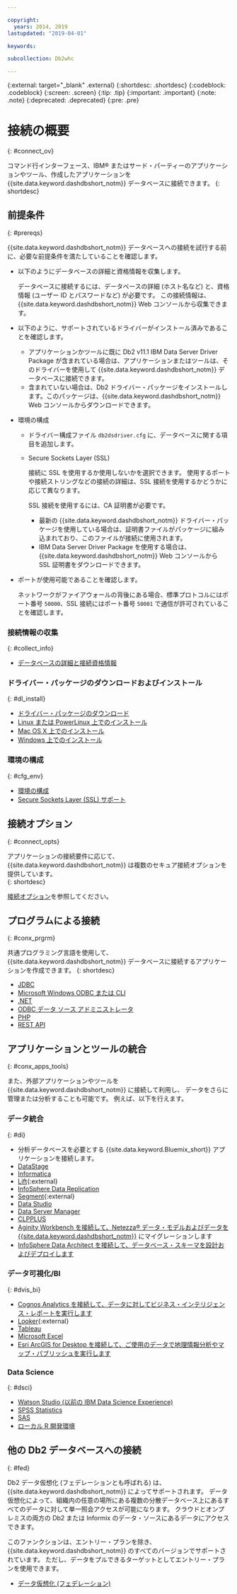 ```yaml
---

copyright:
  years: 2014, 2019
lastupdated: "2019-04-01"

keywords:

subcollection: Db2whc

---
```


<!-- Attribute definitions --> 
{:external: target="_blank" .external}
{:shortdesc: .shortdesc}
{:codeblock: .codeblock}
{:screen: .screen}
{:tip: .tip}
{:important: .important}
{:note: .note}
{:deprecated: .deprecated}
{:pre: .pre}

# 接続の概要
{: #connect_ov}

コマンド行インターフェース、IBM® またはサード・パーティーのアプリケーションやツール、作成したアプリケーションを {{site.data.keyword.dashdbshort_notm}} データベースに接続できます。 
{: shortdesc}

## 前提条件
{: #prereqs}

{{site.data.keyword.dashdbshort_notm}} データベースへの接続を試行する前に、必要な前提条件を満たしていることを確認します。 

- 以下のようにデータベースの詳細と資格情報を収集します。

   データベースに接続するには、データベースの詳細 (ホスト名など) と、資格情報 (ユーザー ID とパスワードなど) が必要です。 この接続情報は、{{site.data.keyword.dashdbshort_notm}} Web コンソールから収集できます。

- 以下のように、サポートされているドライバーがインストール済みであることを確認します。

   - アプリケーションかツールに既に Db2 v11.1 IBM Data Server Driver Package が含まれている場合は、アプリケーションまたはツールは、そのドライバーを使用して {{site.data.keyword.dashdbshort_notm}} データベースに接続できます。
   - 含まれていない場合は、Db2 ドライバー・パッケージをインストールします。このパッケージは、{{site.data.keyword.dashdbshort_notm}} Web コンソールからダウンロードできます。

- 環境の構成

  - ドライバー構成ファイル `db2dsdriver.cfg` に、データベースに関する項目を追加します。
  - Secure Sockets Layer (SSL)

    接続に SSL を使用するか使用しないかを選択できます。 使用するポートや接続ストリングなどの接続の詳細は、SSL 接続を使用するかどうかに応じて異なります。

    SSL 接続を使用するには、CA 証明書が必要です。
    - 最新の {{site.data.keyword.dashdbshort_notm}} ドライバー・パッケージを使用している場合は、証明書ファイルがパッケージに組み込まれており、このファイルが接続に使用されます。
    - IBM Data Server Driver Package を使用する場合は、{{site.data.keyword.dashdbshort_notm}} Web コンソールから SSL 証明書をダウンロードできます。

- ポートが使用可能であることを確認します。

   ネットワークがファイアウォールの背後にある場合、標準プロトコルにはポート番号 `50000`、SSL 接続にはポート番号 `50001` で通信が許可されていることを確認します。

<!-- Before you can connect to your {{site.data.keyword.dashdbshort_notm}} database, verify that you completed downloading and installing the necessary components on the prerequisites checklist: 

- [Prerequisites checklist](prereqs.html) -->

### 接続情報の収集
{: #collect_info}

- [データベースの詳細と接続資格情報](/docs/services/Db2whc/connecting?topic=Db2whc-db_details_cxn_creds#db_details_cxn_creds)

### ドライバー・パッケージのダウンロードおよびインストール
{: #dl_install}

- [ドライバー・パッケージのダウンロード](/docs/services/Db2whc/connecting?topic=Db2whc-dr_pkg#dr_pkg)
- [Linux または PowerLinux 上でのインストール](/docs/services/Db2whc/connecting?topic=Db2whc-install_dr_pkg_linux#install_dr_pkg_linux)
- [Mac OS X 上でのインストール](/docs/services/Db2whc/connecting?topic=Db2whc-install_dr_pkg_mac#install_dr_pkg_mac)
- [Windows 上でのインストール](/docs/services/Db2whc/connecting?topic=Db2whc-install_dr_pkg_windows#install_dr_pkg_windows)

### 環境の構成
{: #cfg_env}

- [環境の構成](/docs/services/Db2whc/connecting?topic=Db2whc-cfg_loc_env#cfg_loc_env)
- [Secure Sockets Layer (SSL) サポート](/docs/services/Db2whc/connecting?topic=Db2whc-ssl_support#ssl_support)

## 接続オプション
{: #connect_opts}

アプリケーションの接続要件に応じて、{{site.data.keyword.dashdbshort_notm}} は複数のセキュア接続オプションを提供しています。  
{: shortdesc}

[接続オプション](/docs/services/Db2whc/connecting?topic=Db2whc-connect_options#connect_options)を参照してください。

## プログラムによる接続
{: #conx_prgrm}

共通プログラミング言語を使用して、{{site.data.keyword.dashdbshort_notm}} データベースに接続するアプリケーションを作成できます。
{: shortdesc}

- [JDBC](/docs/services/Db2whc/connecting?topic=Db2whc-con_prog_jdbc#con_prog_jdbc)
- [Microsoft Windows ODBC または CLI](/docs/services/Db2whc/connecting?topic=Db2whc-con_prog_odbc_cli#con_prog_odbc_cli)
- [.NET](/docs/services/Db2whc/connecting?topic=Db2whc-con_prog_net#con_prog_net)
- [ODBC データ ソース アドミニストレータ](/docs/services/Db2whc/connecting?topic=Db2whc-con_prog_odbc_dsa#con_prog_odbc_dsa)
- [PHP](/docs/services/Db2whc/connecting?topic=Db2whc-con_prog_php#con_prog_php)
- [REST API](/docs/services/Db2whc/connecting?topic=Db2whc-con_rest_api#con_rest_api)
<!-- - [C++]() -->
<!-- - [Java]() -->
<!-- - [Node.js]() -->
<!-- - [Perl]() -->
<!-- - [Python]() -->

## アプリケーションとツールの統合
{: #conx_apps_tools}

また、外部アプリケーションやツールを {{site.data.keyword.dashdbshort_notm}} に接続して利用し、
データをさらに管理または分析することも可能です。 例えば、以下を行えます。

### データ統合
{: #di}

- 分析データベースを必要とする {{site.data.keyword.Bluemix_short}} アプリケーションを接続します。
- [DataStage](/docs/services/Db2whc/connecting?topic=Db2whc-data_int#datastage)
- [Informatica](/docs/services/Db2whc/connecting?topic=Db2whc-data_int#informatica)
- [Lift](https://www.lift-cli.cloud.ibm.com/#docs){:external}
- [InfoSphere Data Replication](/docs/services/Db2whc/connecting?topic=Db2whc-data_int#idr)
- [Segment](https://segment.com/docs/destinations/db2/){:external}
- [Data Studio](/docs/services/Db2whc/connecting?topic=Db2whc-data_int#data_studio)
- [Data Server Manager](/docs/services/Db2whc/connecting?topic=Db2whc-data_int#dsm)
- [CLPPLUS](/docs/services/Db2whc/connecting?topic=Db2whc-data_int#clpplus)
- [Aginity Workbench を接続して、Netezza® データ・モデルおよびデータを {{site.data.keyword.dashdbshort_notm}}](/docs/services/Db2whc/connecting?topic=Db2whc-data_int#aginity_wb) にマイグレーションします
- [InfoSphere Data Architect を接続して、データベース・スキーマを設計およびデプロイします](/docs/services/Db2whc/connecting?topic=Db2whc-data_int#ida)

### データ可視化/BI
{: #dvis_bi}

- [Cognos Analytics を接続して、データに対してビジネス・インテリジェンス・レポートを実行します](/docs/services/Db2whc/connecting?topic=Db2whc-data_vis_bi#cognos)
- [Looker](https://docs.looker.com/setup-and-management/connecting-to-db){:external}
- [Tableau](/docs/services/Db2whc/connecting?topic=Db2whc-data_vis_bi#tableau)
- [Microsoft Excel](/docs/services/Db2whc/connecting?topic=Db2whc-data_vis_bi#excel)
- [Esri ArcGIS for Desktop を接続して、ご使用のデータで地理情報分析やマップ・パブリッシュを実行します](/docs/services/Db2whc/connecting?topic=Db2whc-data_vis_bi#esri_arcgis)

### Data Science
{: #dsci}

- [Watson Studio (以前の IBM Data Science Experience)](/docs/services/Db2whc/connecting?topic=Db2whc-ds#watson_studio)
- [SPSS Statistics](/docs/services/Db2whc/connecting?topic=Db2whc-ds#spss_stats)
- [SAS](/docs/services/Db2whc/connecting?topic=Db2whc-ds#sas)
- [ローカル R 開発環境](/docs/services/Db2whc/connecting?topic=Db2whc-ds#r_dev_env)

## 他の Db2 データベースへの接続
{: #fed}

Db2 データ仮想化 (フェデレーションとも呼ばれる) は、{{site.data.keyword.dashdbshort_notm}} によってサポートされます。 データ仮想化によって、組織内の任意の場所にある複数の分散データベース上にあるすべてのデータに対して単一照会アクセスが可能になります。 クラウドとオンプレミスの両方の Db2 または Informix のデータ・ソースにあるデータにアクセスできます。 

このファンクションは、エントリー・プランを除き、{{site.data.keyword.dashdbshort_notm}} のすべてのバージョンでサポートされています。 ただし、データをプルできるターゲットとしてエントリー・プランを使用できます。

- [データ仮想化 (フェデレーション)](/docs/services/Db2whc?topic=Db2whc-data_virt_fed#data_virt_fed)


